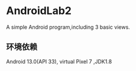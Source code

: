 # AndroidLab2
A simple Android program,including 3 basic views.
## 环境依赖
Android 13.0(API 33), virtual Pixel 7 ,JDK1.8
